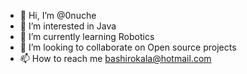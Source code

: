- 👋 Hi, I’m @0nuche
- 👀 I’m interested in Java
- 🌱 I’m currently learning Robotics
- 💞️ I’m looking to collaborate on Open source projects
- 📫 How to reach me bashirokala@hotmail.com

<!---
0nuche/0nuche is a ✨ special ✨ repository because its `README.md` (this file) appears on your GitHub profile.
You can click the Preview link to take a look at your changes.
--->
